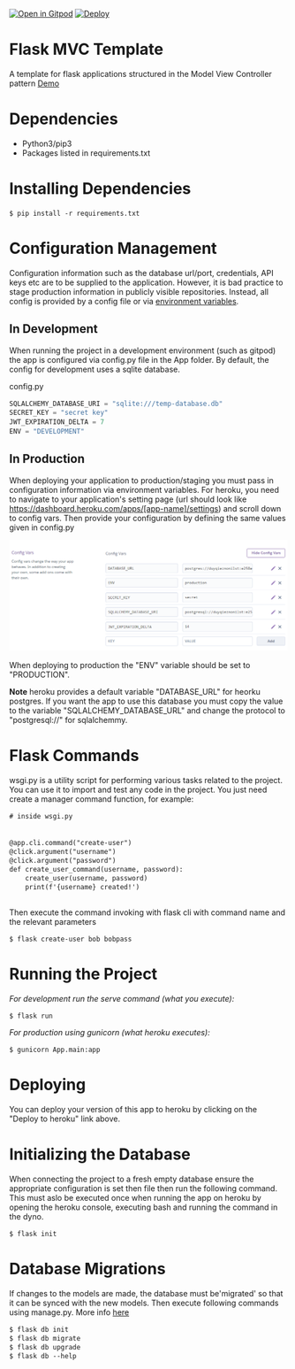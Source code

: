 [![Open in Gitpod](https://gitpod.io/button/open-in-gitpod.svg)](https://gitpod.io/#https://github.com/Rehannah/flaskmvc)
[![Deploy](https://www.herokucdn.com/deploy/button.svg)](https://heroku.com/deploy)

# Flask MVC Template
A template for flask applications structured in the Model View Controller pattern [Demo](https://dcit-flaskmvc.herokuapp.com/)


# Dependencies
* Python3/pip3
* Packages listed in requirements.txt

# Installing Dependencies
```
$ pip install -r requirements.txt
```

# Configuration Management


Configuration information such as the database url/port, credentials, API keys etc are to be supplied to the application. However, it is bad practice to stage production information in publicly visible repositories.
Instead, all config is provided by a config file or via [environment variables](https://linuxize.com/post/how-to-set-and-list-environment-variables-in-linux/).

## In Development

When running the project in a development environment (such as gitpod) the app is configured via config.py file in the App folder. By default, the config for development uses a sqlite database.

config.py
```python
SQLALCHEMY_DATABASE_URI = "sqlite:///temp-database.db"
SECRET_KEY = "secret key"
JWT_EXPIRATION_DELTA = 7
ENV = "DEVELOPMENT"
```

## In Production

When deploying your application to production/staging you must pass
in configuration information via environment variables. For heroku, you need to navigate to your application's setting page (url should look like https://dashboard.heroku.com/apps/[app-name]/settings) and scroll down to config vars.
Then provide your configuration by defining the same values given in config.py 

![heroku screenshot](images/fig1.png)

When deploying to production the "ENV" variable should be set to "PRODUCTION". 

**Note** heroku provides a default variable "DATABASE_URL" for heorku postgres. If you want the app to use this database you must copy the value to the variable "SQLALCHEMY_DATABASE_URL" and change the protocol to "postgresql://" for sqlalchemmy.

# Flask Commands

wsgi.py is a utility script for performing various tasks related to the project. You can use it to import and test any code in the project. 
You just need create a manager command function, for example:

```
# inside wsgi.py


@app.cli.command("create-user")
@click.argument("username")
@click.argument("password")
def create_user_command(username, password):
    create_user(username, password)
    print(f'{username} created!')
    
```

Then execute the command invoking with flask cli with command name and the relevant parameters

```
$ flask create-user bob bobpass
```


# Running the Project

_For development run the serve command (what you execute):_
```
$ flask run
```

_For production using gunicorn (what heroku executes):_
```
$ gunicorn App.main:app
```

# Deploying
You can deploy your version of this app to heroku by clicking on the "Deploy to heroku" link above.

# Initializing the Database
When connecting the project to a fresh empty database ensure the appropriate configuration is set then file then run the following command. This must aslo be executed once when running the app on heroku by opening the heroku console, executing bash and running the command in the dyno.

```
$ flask init
```

# Database Migrations
If changes to the models are made, the database must be'migrated' so that it can be synced with the new models.
Then execute following commands using manage.py. More info [here](https://flask-migrate.readthedocs.io/en/latest/)

```
$ flask db init
$ flask db migrate
$ flask db upgrade
$ flask db --help
```
